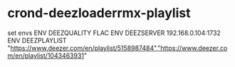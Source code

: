 # crond-deezloaderrmx-playlist

set envs
ENV DEEZQUALITY FLAC
ENV DEEZSERVER 192.168.0.104:1732
ENV DEEZPLAYLIST "https://www.deezer.com/en/playlist/5158987484","https://www.deezer.com/en/playlist/1043463931"
